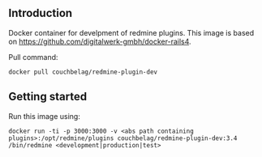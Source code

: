 ## Introduction

Docker container for develpment of redmine plugins. This image is based on https://github.com/digitalwerk-gmbh/docker-rails4.

Pull command:

```
docker pull couchbelag/redmine-plugin-dev
```


## Getting started

Run this image using:
```
docker run -ti -p 3000:3000 -v <abs path containing plugins>:/opt/redmine/plugins couchbelag/redmine-plugin-dev:3.4 /bin/redmine <development|production|test>
```
